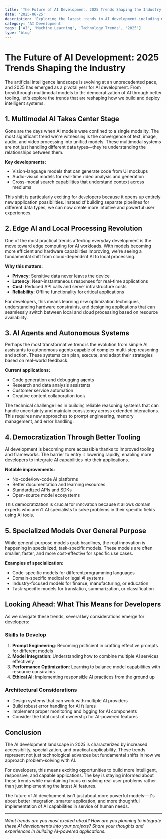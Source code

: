 ```yaml
---
title: 'The Future of AI Development: 2025 Trends Shaping the Industry'
date: '2025-06-25'
description: 'Exploring the latest trends in AI development including multimodal models, edge computing, and the rise of specialized AI agents'
category: 'AI Development'
tags: ['AI', 'Machine Learning', 'Technology Trends', '2025']
type: 'blog'
---
```


# The Future of AI Development: 2025 Trends Shaping the Industry

The artificial intelligence landscape is evolving at an unprecedented pace, and 2025 has emerged as a pivotal year for AI development. From breakthrough multimodal models to the democratization of AI through better tooling, let's explore the trends that are reshaping how we build and deploy intelligent systems.

## 1. Multimodal AI Takes Center Stage

Gone are the days when AI models were confined to a single modality. The most significant trend we're witnessing is the convergence of text, image, audio, and video processing into unified models. These multimodal systems are not just handling different data types—they're understanding the relationships between them.

**Key developments:**

- Vision-language models that can generate code from UI mockups
- Audio-visual models for real-time video analysis and generation
- Cross-modal search capabilities that understand context across mediums

This shift is particularly exciting for developers because it opens up entirely new application possibilities. Instead of building separate pipelines for different data types, we can now create more intuitive and powerful user experiences.

## 2. Edge AI and Local Processing Revolution

One of the most practical trends affecting everyday development is the move toward edge computing for AI workloads. With models becoming more efficient and hardware capabilities improving, we're seeing a fundamental shift from cloud-dependent AI to local processing.

**Why this matters:**

- **Privacy**: Sensitive data never leaves the device
- **Latency**: Near-instantaneous responses for real-time applications
- **Cost**: Reduced API calls and server infrastructure costs
- **Reliability**: Offline functionality for critical applications

For developers, this means learning new optimization techniques, understanding hardware constraints, and designing applications that can seamlessly switch between local and cloud processing based on resource availability.

## 3. AI Agents and Autonomous Systems

Perhaps the most transformative trend is the evolution from simple AI assistants to autonomous agents capable of complex multi-step reasoning and action. These systems can plan, execute, and adapt their strategies based on real-world feedback.

**Current applications:**

- Code generation and debugging agents
- Research and data analysis assistants
- Customer service automation
- Creative content collaboration tools

The technical challenge lies in building reliable reasoning systems that can handle uncertainty and maintain consistency across extended interactions. This requires new approaches to prompt engineering, memory management, and error handling.

## 4. Democratization Through Better Tooling

AI development is becoming more accessible thanks to improved tooling and frameworks. The barrier to entry is lowering rapidly, enabling more developers to integrate AI capabilities into their applications.

**Notable improvements:**

- No-code/low-code AI platforms
- Better documentation and learning resources
- Standardized APIs and SDKs
- Open-source model ecosystems

This democratization is crucial for innovation because it allows domain experts who aren't AI specialists to solve problems in their specific fields using AI tools.

## 5. Specialized Models Over General Purpose

While general-purpose models grab headlines, the real innovation is happening in specialized, task-specific models. These models are often smaller, faster, and more cost-effective for specific use cases.

**Examples of specialization:**

- Code-specific models for different programming languages
- Domain-specific medical or legal AI systems
- Industry-focused models for finance, manufacturing, or education
- Task-specific models for translation, summarization, or classification

## Looking Ahead: What This Means for Developers

As we navigate these trends, several key considerations emerge for developers:

### Skills to Develop

1. **Prompt Engineering**: Becoming proficient in crafting effective prompts for different models
2. **Model Integration**: Understanding how to combine multiple AI services effectively
3. **Performance Optimization**: Learning to balance model capabilities with resource constraints
4. **Ethical AI**: Implementing responsible AI practices from the ground up

### Architectural Considerations

- Design systems that can work with multiple AI providers
- Build robust error handling for AI failures
- Implement proper monitoring and logging for AI components
- Consider the total cost of ownership for AI-powered features

## Conclusion

The AI development landscape in 2025 is characterized by increased accessibility, specialization, and practical applicability. These trends represent not just technological advances but fundamental shifts in how we approach problem-solving with AI.

For developers, this means exciting opportunities to build more intelligent, responsive, and capable applications. The key is staying informed about these trends while maintaining focus on solving real user problems rather than just implementing the latest AI features.

The future of AI development isn't just about more powerful models—it's about better integration, smarter application, and more thoughtful implementation of AI capabilities in service of human needs.

---

_What trends are you most excited about? How are you planning to integrate these AI developments into your projects? Share your thoughts and experiences in building AI-powered applications._
